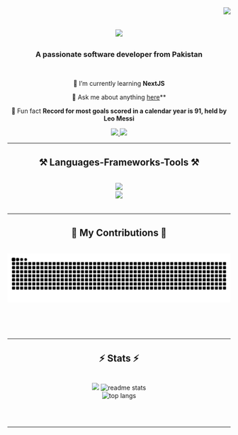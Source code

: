 <img align="right" src="https://komarev.com/ghpvc/?username=shayan-zaheer&label=Profile%20views&color=0e75b6&style=flat" />

<h1 align="center">
    <img src="https://readme-typing-svg.herokuapp.com/?font=Righteous&size=35&center=true&vCenter=true&width=500&height=70&duration=4000&lines=Hi+There!+👋;+I'm+Shayan+Zaheer!;" />
</h1>

<h3 align="center">A passionate software developer from Pakistan</h3>

<br/>

<div align="center">
  
 🌱 I’m currently learning **NextJS**

💬 Ask me about anything [here](https://github.com/shayan-zaheer/shayan-zaheer/issues)**

🐐 Fun fact **Record for most goals scored in a calendar year is 91, held by Leo Messi**

 </div>
 
<div align="center"> 
  <a href="mailto:shayanali124421@gmail.com">
    <img src="https://img.shields.io/badge/Gmail-333333?style=for-the-badge&logo=gmail&logoColor=red" />
  </a>
  <a href="https://www.linkedin.com/in/shayan-zaheer/" target="_blank">
    <img src="https://img.shields.io/badge/LinkedIn-0077B5?style=for-the-badge&logo=linkedin&logoColor=white" target="_blank" />
  </a>
</div>

 <hr/>
 
<h2 align="center">⚒️ Languages-Frameworks-Tools ⚒️</h2>
<br/>
<div align="center">
    <img src="https://skillicons.dev/icons?i=vscode,html,css,javascript,mongodb,express,react,nodejs" />
    <br/>
    <img src="https://skillicons.dev/icons?i=python,c,cpp,github,git" /><br>
</div>

<br/>
<hr/>

<div align="center">
  <h2>🐍 My Contributions 🐍</h2>
  <br>
  <img alt="snake eating my contributions" src="https://raw.githubusercontent.com/shayan-zaheer/shayan-zaheer/output/github-contribution-grid-snake.svg" />
  
  <br/><br/><br/>
</div>

<hr/>

<h2 align="center">⚡ Stats ⚡</h2>
<br>
<div align=center>
  <a href="https://git.io/streak-stats"><img width=390 src="https://streak-stats.demolab.com?user=shayan-zaheer&theme=react&border_radius=10"/></a>
  <img width=390 src="https://github-readme-stats.vercel.app/api?username=shayan-zaheer&show_icons=true&theme=react&rank_icon=github&border_radius=10" alt="readme stats" />
  <br/>
  <img width=325 align="center" src="https://github-readme-stats.vercel.app/api/top-langs/?username=shayan-zaheer&hide=HTML&langs_count=8&layout=compact&theme=react&border_radius=10&size_weight=0.5&count_weight=0.5&exclude_repo=github-readme-stats" alt="top langs" />
</div>

<br/><br/>

<hr/>

<br/>




